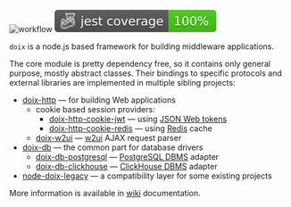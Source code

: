 ![workflow](https://github.com/do-/node-doix/actions/workflows/main.yml/badge.svg)
![Jest coverage](./badges/coverage-jest%20coverage.svg)

`doix` is a node.js based framework for building middleware applications. 

The core module is pretty dependency free, so it contains only general purpose, mostly abstract classes. Their bindings to specific protocols and external libraries are implemented in multiple sibling projects:

* [doix-http](https://github.com/do-/node-doix-http) — for building Web applications
  * cookie based session providers:
    * [doix-http-cookie-jwt](https://github.com/do-/node-doix-http-cookie-jwt) — using [JSON Web tokens](https://jwt.io/)
    * [doix-http-cookie-redis](https://github.com/do-/node-doix-http-cookie-redis) — using [Redis](https://redis.io/) cache
  * [doix-w2ui](https://github.com/do-/node-doix-w2ui) — [w2ui](https://w2ui.com/) AJAX request parser 
* [doix-db](https://github.com/do-/node-doix-db) — the common part for database drivers
  * [doix-db-postgresql](https://github.com/do-/node-doix-db-postgresql) — [PostgreSQL DBMS](https://www.postgresql.org/) adapter
  * [doix-db-clickhouse](https://github.com/do-/node-doix-db-clickhouse) — [ClickHouse DBMS](https://clickhouse.com/) adapter
* [node-doix-legacy](https://github.com/do-/node-doix-legacy) — a compatibility layer for some existing projects

More information is available in [wiki](https://github.com/do-/node-doix/wiki) documentation.
